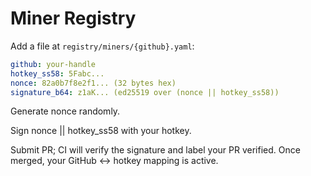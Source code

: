# Miner Registry

Add a file at `registry/miners/{github}.yaml`:

```yaml
github: your-handle
hotkey_ss58: 5Fabc...
nonce: 82a0b7f8e2f1... (32 bytes hex)
signature_b64: z1aK... (ed25519 over (nonce || hotkey_ss58))
```

Generate nonce randomly.

Sign nonce || hotkey_ss58 with your hotkey.

Submit PR; CI will verify the signature and label your PR verified.
Once merged, your GitHub ↔ hotkey mapping is active.
